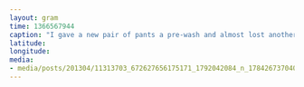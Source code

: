 ```yaml
---
layout: gram
time: 1366567944
caption: "I gave a new pair of pants a pre-wash and almost lost another secret note. Pete strikes again!"
latitude: 
longitude: 
media:
- media/posts/201304/11313703_672627656175171_1792042084_n_17842673704000351.jpg
---
```

